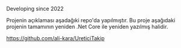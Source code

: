 Developing since 2022

Projenin açıklaması aşadağıki repo'da yapılmıştır. Bu proje aşağıdaki projenin tamamının yeniden .Net Core ile yeniden yazılmış halidir.

https://github.com/ali-kara/UreticiTakip 

